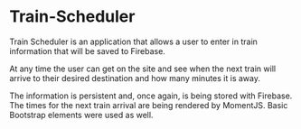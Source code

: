 # Train-Scheduler

Train Scheduler is an application that allows a user to enter in train information that will be saved to Firebase.

At any time the user can get on the site and see when the next train will arrive to their desired destination and how many minutes it is away.

The information is persistent and, once again, is being stored with Firebase. The times for the next train arrival are being rendered by MomentJS. Basic Bootstrap elements were used as well.
